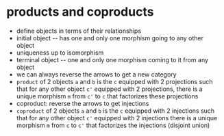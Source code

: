 # products and coproducts

- define objects in terms of their relationships
- initial object -- has one and only one morphism going to any other object
- uniqueness up to isomorphism
- terminal object -- one and only one morphism coming to it from any object
- we can always reverse the arrows to get a new category
- `product` of 2 objects `a` and `b` is the `c` equipped with 2 projections
  such that for any other object `c'` equipped with 2 projections, there is a unique
  morphism `m` from `c'` to `c` that factorizes these projections
- coproduct: reverse the arrows to get injections
- `coproduct` of 2 objects `a` and `b` is the `c` equipped with 2 injections such that
  for any other object `c'` equipped with 2 injections there is a unique morphism `m`
  from `c` to `c'` that factorizes the injections (disjoint union)
